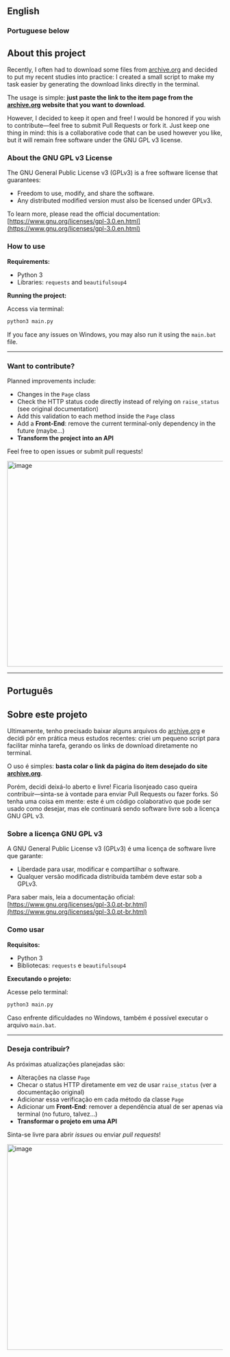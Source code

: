 ## **English**

### Portuguese below

## About this project

Recently, I often had to download some files from [archive.org](https://archive.org) and decided to put my recent studies into practice: I created a small script to make my task easier by generating the download links directly in the terminal.

The usage is simple: **just paste the link to the item page from the [archive.org](https://archive.org) website that you want to download**.

However, I decided to keep it open and free! I would be honored if you wish to contribute—feel free to submit Pull Requests or fork it.
Just keep one thing in mind: this is a collaborative code that can be used however you like, but it will remain free software under the GNU GPL v3 license.

### About the GNU GPL v3 License

The GNU General Public License v3 (GPLv3) is a free software license that guarantees:

* Freedom to use, modify, and share the software.
* Any distributed modified version must also be licensed under GPLv3.

To learn more, please read the official documentation:
[https://www.gnu.org/licenses/gpl-3.0.en.html](https://www.gnu.org/licenses/gpl-3.0.en.html)

### How to use

**Requirements:**

* Python 3
* Libraries: `requests` and `beautifulsoup4`

**Running the project:**

Access via terminal:

```bash
python3 main.py
```

If you face any issues on Windows, you may also run it using the `main.bat` file.

---

### Want to contribute?

Planned improvements include:

* Changes in the `Page` class
* Check the HTTP status code directly instead of relying on `raise_status` (see original documentation)
* Add this validation to each method inside the `Page` class
* Add a **Front-End**: remove the current terminal-only dependency in the future (maybe...)
* **Transform the project into an API**

Feel free to open issues or submit pull requests!

<img width="979" height="479" alt="image" src="https://github.com/user-attachments/assets/21735494-60bc-4c61-8617-74d005df0657" />


---

## **Português**

## Sobre este projeto

Ultimamente, tenho precisado baixar alguns arquivos do [archive.org](https://archive.org) e decidi pôr em prática meus estudos recentes: criei um pequeno script para facilitar minha tarefa, gerando os links de download diretamente no terminal.

O uso é simples: **basta colar o link da página do item desejado do site [archive.org](https://archive.org)**.

Porém, decidi deixá-lo aberto e livre! Ficaria lisonjeado caso queira contribuir—sinta-se à vontade para enviar Pull Requests ou fazer forks.
Só tenha uma coisa em mente: este é um código colaborativo que pode ser usado como desejar, mas ele continuará sendo software livre sob a licença GNU GPL v3.

### Sobre a licença GNU GPL v3

A GNU General Public License v3 (GPLv3) é uma licença de software livre que garante:

* Liberdade para usar, modificar e compartilhar o software.
* Qualquer versão modificada distribuída também deve estar sob a GPLv3.

Para saber mais, leia a documentação oficial:
[https://www.gnu.org/licenses/gpl-3.0.pt-br.html](https://www.gnu.org/licenses/gpl-3.0.pt-br.html)

### Como usar

**Requisitos:**

* Python 3
* Bibliotecas: `requests` e `beautifulsoup4`

**Executando o projeto:**

Acesse pelo terminal:

```bash
python3 main.py
```

Caso enfrente dificuldades no Windows, também é possível executar o arquivo `main.bat`.

---

### Deseja contribuir?

As próximas atualizações planejadas são:

* Alterações na classe `Page`
* Checar o status HTTP diretamente em vez de usar `raise_status` (ver a documentação original)
* Adicionar essa verificação em cada método da classe `Page`
* Adicionar um **Front-End**: remover a dependência atual de ser apenas via terminal (no futuro, talvez...)
* **Transformar o projeto em uma API**

Sinta-se livre para abrir *issues* ou enviar *pull requests*!

<img width="979" height="479" alt="image" src="https://github.com/user-attachments/assets/037354bd-c0f5-4e22-9095-961957a5b2ce" />

